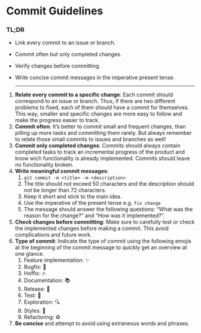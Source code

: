 # Commit Guidelines

### TL;DR
- Link every commit to an issue or branch.
- Commit often but only completed changes.
- Verify changes before committing.
- Write concise commit messages in the imperative present tense.

  ---

1. **Relate every commit to a specific change**: Each commit should correspond to an issue or branch. Thus, if there are two different problems to fixed, each of them should have a commit for themselves. This way, smaller and specific changes are more easy to follow and make the progress easier to track.
2. **Commit often**: It’s better to commit small and frequent changes, than pilling up more tasks and committing them rarely. But always remember to relate those small commits to issues and branches as well!
3. **Commit only completed changes**: Commits should always contain completed tasks to track an incremental progress of the product and know wich functionality is already implemented. Commits should leave no functionality broken.
4. **Write meaningful commit messages**:
   1. `git commit -m <title> -m <description>`
   2.  The title should not exceed 50 characters and the description should not be longer than 72 characters.
   3. Keep it short and stick to the main idea.
   4. Use the imperative of the present tense e.g. `fix change`
   5. The message should answer the following questions: “What was the reason for the change?” and “How was it implemented?”.
5. **Check changes before committing**: Make sure to carefully test or check the implemented changes before making a commit. This avoid complications and future work.
6. **Type of commit**: Indicate the type of commit using the following emojis at the beginning of the commit message to quickly get an overview at one glance.
   1. Feature implementation: ✨
   2. Bugfix: 🐛
   3. Hoffix: 🔥
   4. Documentation: 📚
   5. Release: 🔨
   6. Test: 🚨
   7. Exploration: 🔍
   8. Styles: 💎
   9. Refactoring: ♻️
7. **Be concise** and attempt to avoid using extraneous words and phrases.
